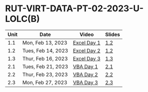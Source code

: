 # RUT-VIRT-DATA-PT-02-2023-U-LOLC(B)


Unit	|Date	| Video			| Slides 
-------|------|---------------|---
1.1 | Mon,  Feb 13, 2023 | [Excel Day 1](https://zoom.us/rec/play/uS87LXuGtldTPeRkAT7WG5EUs9hLUVEgtjyQgZGTeYvqJpLCM34Gv6eosbHUpkPH0gCC_Kwalked8l-Y.Ce0w4PI76G6ewNCr) | [1.2]()
1.2 | Tues, Feb 14, 2023 | [Excel Day 2](https://zoom.us/rec/play/tHxiWQx85U_f8_7wTOtJwBMstAvWEDWH0V8OUlEwpKNpWdJ3t3YxEc29Zt_q1LKKkeLVOlVmjxFY2-sb.dFDiq1fMz2umVWzb) | [1.2]()
1.3 | Thur, Feb 16, 2023 | [Excel Day 3](https://zoom.us/rec/play/oruyk2ez5qxGLrTFsDHpK59fy7ep5ZwSkr9yFAeOF4ZZ2fhKtq6DpwX5IdNArGsEJwtSJGAgA4EHMSXs.JgGkjkDL8DsGEfN7) | [1.3]()
2.1 | Tues, Feb 21, 2023 | [VBA Day 1](https://zoom.us/rec/play/MHZDYQ3bRV99EvCEmyt6QPuEgDcMXlOo9vfEp1qQanCG3-MtH8jkgrsAfESI1GGLNbnqSuPeFg8AXX-E.dMmxMMtoPRRA1-AF) | [2.1]()
2.2 | Thur, Feb 23, 2023 | [VBA Day 2]() | [2.2]()
2.3 | Mon,  Feb 27, 2023 | [VBA Day 3]() | [2.3]()